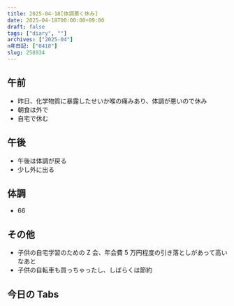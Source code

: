 ```yaml
---
title: 2025-04-18[体調悪く休み]
date: 2025-04-18T00:00:00+09:00
draft: false
tags: ["diary", ""]
archives: ["2025-04"]
n年日記: ["0418"]
slug: 258934
---
```


## 午前

- 昨日、化学物質に暴露したせいか喉の痛みあり、体調が悪いので休み
- 朝食は外で
- 自宅で休む

## 午後

- 午後は体調が戻る
- 少し外に出る

## 体調

- 66

## その他

- 子供の自宅学習のための Z 会、年会費 5 万円程度の引き落としがあって高いなあと
- 子供の自転車も買っちゃったし、しばらくは節約

## 今日の Tabs
